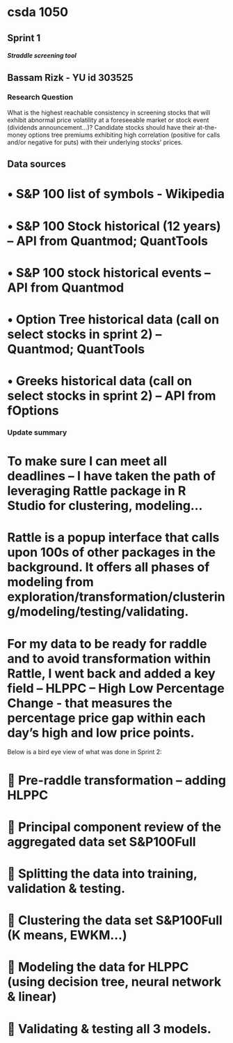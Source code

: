 
# csda 1050

## Sprint 1

##### Straddle screening tool
## Bassam Rizk - YU id 303525

### Research Question
What is the highest reachable consistency in screening stocks that will exhibit abnormal price volatility at a foreseeable market or stock event (dividends announcement…)? 
Candidate stocks should have their at-the-money options tree premiums exhibiting high correlation (positive for calls and/or negative for puts) with their underlying stocks’ prices. 

## Data sources	
# •	S&P 100 list of symbols - Wikipedia
# •	S&P 100 Stock historical (12 years) – API from Quantmod; QuantTools
# •	S&P 100 stock historical events – API from Quantmod
# •	Option Tree historical data (call on select stocks in sprint 2) – Quantmod; QuantTools
# •	Greeks historical data (call on select stocks in sprint 2) – API from fOptions 

### Update summary
# To make sure I can meet all deadlines – I have taken the path of leveraging Rattle package in R Studio for clustering, modeling…

# Rattle is a popup interface that calls upon 100s of other packages in the background. It offers all phases of modeling from exploration/transformation/clustering/modeling/testing/validating.

# For my data to be ready for raddle and to avoid transformation within Rattle, I went back and added a key field – HLPPC – High Low Percentage Change - that measures the percentage price gap within each day’s high and low price points.

Below is a bird eye view of what was done in Sprint 2:
# 	Pre-raddle transformation – adding HLPPC
# 	Principal component review of the aggregated data set S&P100Full
# 	Splitting the data into training, validation & testing.
# 	Clustering the data set S&P100Full (K means, EWKM…)
# 	Modeling the data for HLPPC (using decision tree, neural network & linear)
# 	Validating & testing all 3 models.
